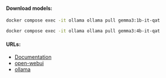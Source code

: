 #### Download models:
```bash
docker compose exec -it ollama ollama pull gemma3:1b-it-qat
```
```bash
docker compose exec -it ollama ollama pull gemma3:4b-it-qat
```

#### URLs:
- [Documentation](https://docs.ollama.com/)
- [open-webui](https://github.com/open-webui/open-webui/pkgs/container/open-webui)
- [ollama](https://hub.docker.com/r/ollama/ollama/tags)
